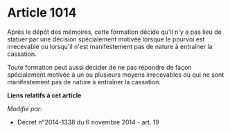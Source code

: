 # Article 1014

Après le dépôt des mémoires, cette formation décide qu'il n'y a pas lieu de statuer par une décision spécialement motivée
lorsque le pourvoi est irrecevable ou lorsqu'il n'est manifestement pas de nature à entraîner la cassation.

Toute formation peut aussi décider de ne pas répondre de façon spécialement motivée à un ou plusieurs moyens irrecevables ou
qui ne sont manifestement pas de nature à entraîner la cassation.

**Liens relatifs à cet article**

_Modifié par_:

  - Décret n°2014-1338 du 6 novembre 2014 - art. 19
